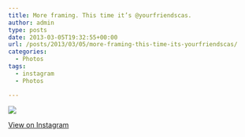 ```yaml
---
title: More framing. This time it’s @yourfriendscas.
author: admin
type: posts
date: 2013-03-05T19:32:55+00:00
url: /posts/2013/03/05/more-framing-this-time-its-yourfriendscas/
categories:
  - Photos
tags:
  - instagram
  - Photos

---
```

![][1]

<p class="view-instagram">
  <a href="http://instagr.am/p/WfNgQmKlgt/">View on Instagram</a>
</p>

 [1]: https://lobban.org/wordpress//HLIC/092f15642534058c45d93519b2d45305.jpg